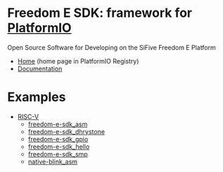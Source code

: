 
# Freedom E SDK: framework for [PlatformIO](https://platformio.org)

Open Source Software for Developing on the SiFive Freedom E Platform

* [Home](https://platformio.org/frameworks/freedom-e-sdk) (home page in PlatformIO Registry)
* [Documentation](https://docs.platformio.org/page/frameworks/freedom-e-sdk.html)

# Examples

- [RISC-V](https://github.com/platformio/platform-riscv)
  * [freedom-e-sdk_asm](https://github.com/platformio/platform-riscv/tree/master/examples/freedom-e-sdk_asm)
  * [freedom-e-sdk_dhrystone](https://github.com/platformio/platform-riscv/tree/master/examples/freedom-e-sdk_dhrystone)
  * [freedom-e-sdk_gpio](https://github.com/platformio/platform-riscv/tree/master/examples/freedom-e-sdk_gpio)
  * [freedom-e-sdk_hello](https://github.com/platformio/platform-riscv/tree/master/examples/freedom-e-sdk_hello)
  * [freedom-e-sdk_smp](https://github.com/platformio/platform-riscv/tree/master/examples/freedom-e-sdk_smp)
  * [native-blink_asm](https://github.com/platformio/platform-riscv/tree/master/examples/native-blink_asm)

